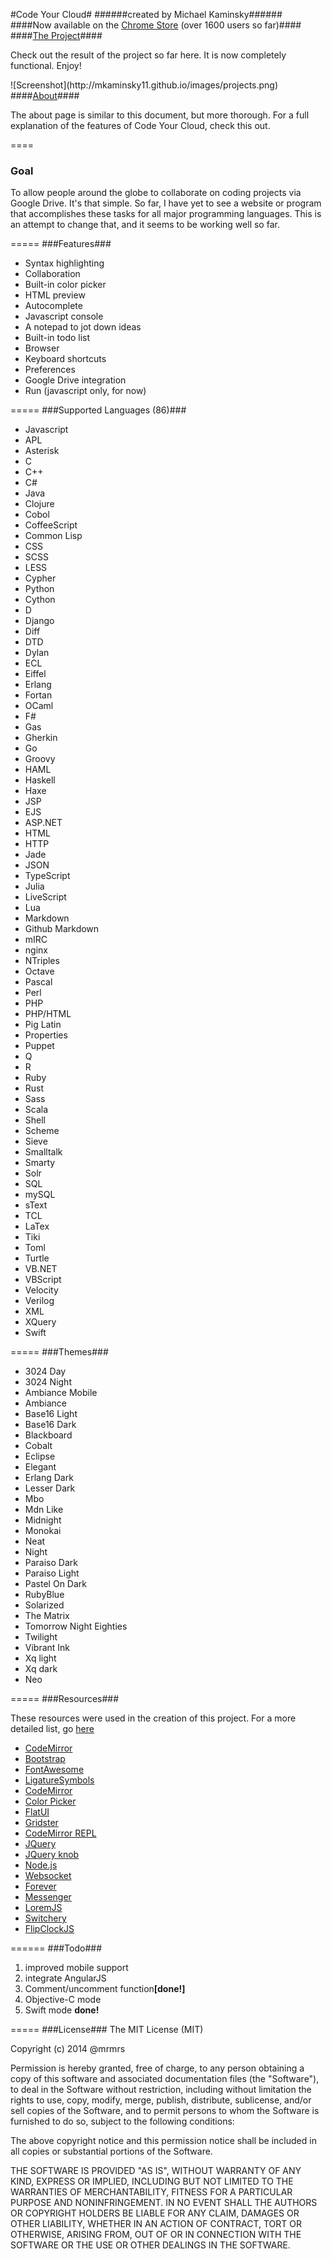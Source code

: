 #Code Your Cloud#
######created by Michael Kaminsky######
####Now available on the <a href="https://chrome.google.com/webstore/detail/code-your-cloud/minllhicnmfckcofjencopnknkekjail">Chrome Store</a> (over 1600 users so far)####
####<a href="https://codeyourcloud.com">The Project</a>####
<p>Check out the result of the project so far here. It is now completely functional. Enjoy!</p>
![Screenshot](http://mkaminsky11.github.io/images/projects.png)
####<a href="https://codeyourcloud.com/about">About</a>####
<p>The about page is similar to this document, but more thorough. For a full explanation of the features of Code Your Cloud, check this out.</p>
====
<h3>Goal</h3>
<p>To allow people around the globe to collaborate on coding projects via Google Drive. It's that simple. So far, I have yet to see a website or program that accomplishes these tasks for all major programming languages. This is an attempt to change that, and it seems to be working well so far.</p>
=====
###Features###
<ul>
  <li>Syntax highlighting</li>
  <li>Collaboration</li>
  <li>Built-in color picker</li>
  <li>HTML preview</li>
  <li>Autocomplete</li>
  <li>Javascript console</li>
  <li>A notepad to jot down ideas</li>
  <li>Built-in todo list</li>
  <li>Browser</li>
  <li>Keyboard shortcuts</li>
  <li>Preferences</li>
  <li>Google Drive integration</li>
  <li>Run (javascript only, for now)</li>
</ul>
=====
###Supported Languages (86)###
<ul>
	<li class="list-group-item text-center mode-li" onclick="">Javascript</li>
	<li class="list-group-item text-center mode-li" onclick="">APL</li>
	<li class="list-group-item text-center mode-li" onclick="">Asterisk</li>
	<li class="list-group-item text-center mode-li" onclick="">C</li>
	<li class="list-group-item text-center mode-li" onclick="">C++</li>
	<li class="list-group-item text-center mode-li" onclick="">C#</li>
	<li class="list-group-item text-center mode-li" onclick="">Java</li>
	<li class="list-group-item text-center mode-li" onclick="">Clojure</li>
	<li class="list-group-item text-center mode-li" onclick="">Cobol</li>
	<li class="list-group-item text-center mode-li" onclick="">CoffeeScript</li>
	<li class="list-group-item text-center mode-li" onclick="">Common Lisp</li>
	<li class="list-group-item text-center mode-li" onclick="">CSS</li>
	<li class="list-group-item text-center mode-li" onclick="">SCSS</li>
	<li class="list-group-item text-center mode-li" onclick="">LESS</li>
	<li class="list-group-item text-center mode-li" onclick="">Cypher</li>
	<li class="list-group-item text-center mode-li" onclick="">Python</li>
	<li class="list-group-item text-center mode-li" onclick="">Cython</li>
	<li class="list-group-item text-center mode-li" onclick="">D</li>
	<li class="list-group-item text-center mode-li" onclick="">Django</li>
	<li class="list-group-item text-center mode-li" onclick="">Diff</li>
	<li class="list-group-item text-center mode-li" onclick="">DTD</li>
	<li class="list-group-item text-center mode-li" onclick="">Dylan</li>
	<li class="list-group-item text-center mode-li" onclick="">ECL</li>
	<li class="list-group-item text-center mode-li" onclick="">Eiffel</li>
	<li class="list-group-item text-center mode-li" onclick="">Erlang</li>
	<li class="list-group-item text-center mode-li" onclick="">Fortan</li>
	<li class="list-group-item text-center mode-li" onclick="">OCaml</li>
	<li class="list-group-item text-center mode-li" onclick="">F#</li>
	<li class="list-group-item text-center mode-li" onclick="">Gas</li>
	<li class="list-group-item text-center mode-li" onclick="">Gherkin</li>
	<li class="list-group-item text-center mode-li" onclick="">Go</li>
	<li class="list-group-item text-center mode-li" onclick="">Groovy</li>
	<li class="list-group-item text-center mode-li" onclick="">HAML</li>
	<li class="list-group-item text-center mode-li" onclick="">Haskell</li>
	<li class="list-group-item text-center mode-li" onclick="">Haxe</li>
	<li class="list-group-item text-center mode-li" onclick="">JSP</li>
	<li class="list-group-item text-center mode-li" onclick="">EJS</li>
	<li class="list-group-item text-center mode-li" onclick="">ASP.NET</li>
	<li class="list-group-item text-center mode-li" onclick="">HTML</li>
	<li class="list-group-item text-center mode-li" onclick="">HTTP</li>
	<li class="list-group-item text-center mode-li" onclick="">Jade</li>
	<li class="list-group-item text-center mode-li" onclick="">JSON</li>
	<li class="list-group-item text-center mode-li" onclick="">TypeScript</li>
	<li class="list-group-item text-center mode-li" onclick="">Julia</li>
	<li class="list-group-item text-center mode-li" onclick="">LiveScript</li>
	<li class="list-group-item text-center mode-li" onclick="">Lua</li>
	<li class="list-group-item text-center mode-li" onclick="">Markdown</li>
	<li class="list-group-item text-center mode-li" onclick="">Github Markdown</li>
	<li class="list-group-item text-center mode-li" onclick="">mIRC</li>
	<li class="list-group-item text-center mode-li" onclick="">nginx</li>
	<li class="list-group-item text-center mode-li" onclick="">NTriples</li>
	<li class="list-group-item text-center mode-li" onclick="">Octave</li>
	<li class="list-group-item text-center mode-li" onclick="">Pascal</li>
	<li class="list-group-item text-center mode-li" onclick="">Perl</li>
	<li class="list-group-item text-center mode-li" onclick="">PHP</li>
	<li class="list-group-item text-center mode-li" onclick="">PHP/HTML</li>
	<li class="list-group-item text-center mode-li" onclick="">Pig Latin</li>
	<li class="list-group-item text-center mode-li" onclick="">Properties</li>
	<li class="list-group-item text-center mode-li" onclick="">Puppet</li>
	<li class="list-group-item text-center mode-li" onclick="">Q</li>
	<li class="list-group-item text-center mode-li" onclick="">R</li>
	<li class="list-group-item text-center mode-li" onclick="">Ruby</li>
	<li class="list-group-item text-center mode-li" onclick="">Rust</li>
	<li class="list-group-item text-center mode-li" onclick="">Sass</li>
	<li class="list-group-item text-center mode-li" onclick="">Scala</li>
	<li class="list-group-item text-center mode-li" onclick="">Shell</li>
	<li class="list-group-item text-center mode-li" onclick="">Scheme</li>
	<li class="list-group-item text-center mode-li" onclick="">Sieve</li>
	<li class="list-group-item text-center mode-li" onclick="">Smalltalk</li>
	<li class="list-group-item text-center mode-li" onclick="">Smarty</li>
	<li class="list-group-item text-center mode-li" onclick="">Solr</li>
	<li class="list-group-item text-center mode-li" onclick="">SQL</li>
	<li class="list-group-item text-center mode-li" onclick="">mySQL</li>
	<li class="list-group-item text-center mode-li" onclick="">sText</li>
	<li class="list-group-item text-center mode-li" onclick="">TCL</li>
	<li class="list-group-item text-center mode-li" onclick="">LaTex</li>
	<li class="list-group-item text-center mode-li" onclick="">Tiki</li>
	<li class="list-group-item text-center mode-li" onclick="">Toml</li>
	<li class="list-group-item text-center mode-li" onclick="">Turtle</li>
	<li class="list-group-item text-center mode-li" onclick="">VB.NET</li>
	<li class="list-group-item text-center mode-li" onclick="">VBScript</li>
	<li class="list-group-item text-center mode-li" onclick="">Velocity</li>
	<li class="list-group-item text-center mode-li" onclick="">Verilog</li>
	<li class="list-group-item text-center mode-li" onclick="">XML</li>
	<li class="list-group-item text-center mode-li" onclick="">XQuery</li>
	<li class="list-group-item text-center mode-li" onclick="">Swift</li>
</ul>
=====
###Themes###
<ul>
	<li class="list-group-item text-center theme-li" onclick="">3024 Day</li>
	<li class="list-group-item text-center theme-li" onclick="">3024 Night</li>
	<li class="list-group-item text-center theme-li" onclick="">Ambiance Mobile</li>
	<li class="list-group-item text-center theme-li" onclick="">Ambiance</li>
	<li class="list-group-item text-center theme-li" onclick="">Base16 Light</li>
	<li class="list-group-item text-center theme-li" onclick="">Base16 Dark</li>
	<li class="list-group-item text-center theme-li" onclick="">Blackboard</li>
	<li class="list-group-item text-center theme-li" onclick="">Cobalt</li>
	<li class="list-group-item text-center theme-li" onclick="">Eclipse</li>
	<li class="list-group-item text-center theme-li" onclick="">Elegant</li>
	<li class="list-group-item text-center theme-li" onclick="">Erlang Dark</li>
	<li class="list-group-item text-center theme-li" onclick="">Lesser Dark</li>
	<li class="list-group-item text-center theme-li" onclick="">Mbo</li>
	<li class="list-group-item text-center theme-li" onclick="">Mdn Like</li>
	<li class="list-group-item text-center theme-li" onclick="">Midnight</li>
	<li class="list-group-item text-center theme-li" onclick="">Monokai</li>
	<li class="list-group-item text-center theme-li" onclick="">Neat</li>
	<li class="list-group-item text-center theme-li" onclick="">Night</li>
	<li class="list-group-item text-center theme-li" onclick="">Paraiso Dark</li>
	<li class="list-group-item text-center theme-li" onclick="">Paraiso Light</li>
	<li class="list-group-item text-center theme-li" onclick="">Pastel On Dark</li>
	<li class="list-group-item text-center theme-li" onclick="">RubyBlue</li>
	<li class="list-group-item text-center theme-li" onclick="">Solarized</li>
	<li class="list-group-item text-center theme-li" onclick="">The Matrix</li>
	<li class="list-group-item text-center theme-li" onclick="">Tomorrow Night Eighties</li>
	<li class="list-group-item text-center theme-li" onclick="">Twilight</li>
	<li class="list-group-item text-center theme-li" onclick="">Vibrant Ink</li>
	<li class="list-group-item text-center theme-li" onclick="">Xq light</li>
	<li class="list-group-item text-center theme-li" onclick="">Xq dark</li>
	<li class="list-group-item text-center theme-li" onclick="">Neo</li>
</ul>
=====
###Resources###
<p>These resources were used in the creation of this project. For a more detailed list, go <a href="https://codeyourcloud.com/about#lib">here</a></p>
<ul>
	<li><a href="http://codemirror.net/">CodeMirror</a></li>
	<li><a href="http://getbootstrap.com/">Bootstrap</a></li>
	<li><a href="http://fortawesome.github.io/Font-Awesome/">FontAwesome</a></li>
	<li><a href="http://kudakurage.com/ligature_symbols/">LigatureSymbols</a></li>
	<li><a href="http://codemirror.net/">CodeMirror</a></li>
	<li><a href="http://www.eyecon.ro/bootstrap-colorpicker/">Color Picker</a></li>
	<li><a href="http://designmodo.github.io/Flat-UI/">FlatUI</a></li>
	<li><a href="http://gridster.net/">Gridster</a></li>
	<li><a href="http://github.com/aaditmshah/codemirror-repl">CodeMirror REPL</a></li>
	<li><a href="https://jquery.com/">JQuery</a></li>
	<li><a href="http://anthonyterrien.com/knob/">JQuery knob</a></li>	
	<li><a href="http://nodejs.org/">Node.js</a></li>	
	<li><a href="http://www.websocket.org/">Websocket</a></li>	
	<li><a href="https://github.com/nodejitsu/forever">Forever</a></li>
	<li><a href="https://github.com/HubSpot/messenger">Messenger</a></li>
	<li><a href="https://github.com/f/loremjs">LoremJS</a></li>
	<li><a href="http://abpetkov.github.io/switchery/">Switchery</a></li>
	<li><a href="http://flipclockjs.com">FlipClockJS</a></li>
</ul>
======
###Todo###
<ol>
	<li>improved mobile support</li>
	<li>integrate AngularJS</li>
	<li>Comment/uncomment function<b>[done!]</b></li>
	<li>Objective-C mode</li>
	<li>Swift mode <b>done!</b></li>
</ol>
=====
###License###
The MIT License (MIT)

Copyright (c) 2014 @mrmrs

Permission is hereby granted, free of charge, to any person obtaining a copy of this software and associated documentation files (the "Software"), to deal in the Software without restriction, including without limitation the rights to use, copy, modify, merge, publish, distribute, sublicense, and/or sell copies of the Software, and to permit persons to whom the Software is furnished to do so, subject to the following conditions:

The above copyright notice and this permission notice shall be included in all copies or substantial portions of the Software.

THE SOFTWARE IS PROVIDED "AS IS", WITHOUT WARRANTY OF ANY KIND, EXPRESS OR IMPLIED, INCLUDING BUT NOT LIMITED TO THE WARRANTIES OF MERCHANTABILITY, FITNESS FOR A PARTICULAR PURPOSE AND NONINFRINGEMENT. IN NO EVENT SHALL THE AUTHORS OR COPYRIGHT HOLDERS BE LIABLE FOR ANY CLAIM, DAMAGES OR OTHER LIABILITY, WHETHER IN AN ACTION OF CONTRACT, TORT OR OTHERWISE, ARISING FROM, OUT OF OR IN CONNECTION WITH THE SOFTWARE OR THE USE OR OTHER DEALINGS IN THE SOFTWARE.
